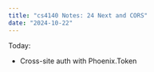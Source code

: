 ```yaml
---
title: "cs4140 Notes: 24 Next and CORS"
date: "2024-10-22"
---
```



Today:

 - Cross-site auth with Phoenix.Token
